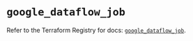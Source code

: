 # `google_dataflow_job`

Refer to the Terraform Registry for docs: [`google_dataflow_job`](https://registry.terraform.io/providers/hashicorp/google-beta/6.45.0/docs/resources/google_dataflow_job).
